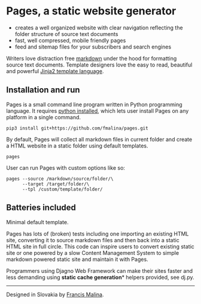 Pages, a static website generator
=================================

- creates a well organized website with clear navigation
  reflecting the folder structure of source text documents
- fast, well compressed, mobile friendly pages
- feed and sitemap files for your subscribers and search engines

Writers love distraction free [markdown](https://commonmark.org/help/) under the hood
for formatting source text documents. Template designers love the easy to read,
beautiful and powerful [Jinja2 template language](https://palletsprojects.com/p/jinja/).

Installation and run
--------------------
Pages is a small command line program written in Python programming language.
It requires [python installed](https://www.python.org/downloads/), which lets user
install Pages on any platform in a single command.

    pip3 install git+https://github.com/fmalina/pages.git

By default, Pages will collect all markdown files in current folder
and create a HTML website in a static folder using default templates.

    pages

User can run Pages with custom options like so:

    pages --source /markdown/source/folder/\
          --target /target/folder/\
          --tpl /custom/template/folder/

Batteries included
------------------
Minimal default template.

Pages has lots of (broken) tests including one importing an existing HTML site,
converting it to source markdown files and then back into a static HTML site
in full circle. This code can inspire users to convert existing static site
or one powered by a slow Content Management System to simple
markdown powered static site and maintain it with Pages.

Programmers using Djagno Web Framework can make their sites faster and less demanding
using **static cache generation*** helpers provided, see dj.py.


---

Designed in Slovakia by [Francis Malina](https://unilexicon.com/fm/).
